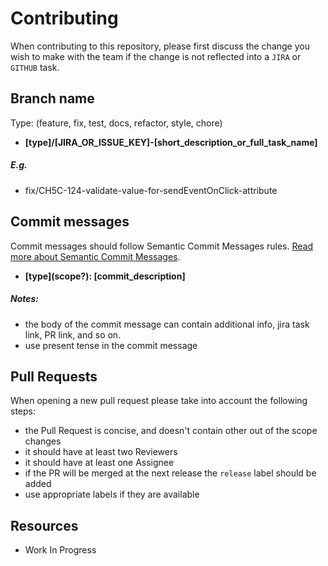 # Contributing
When contributing to this repository, please first discuss the change you wish to make with the team if the change is not reflected into a `JIRA` or `GITHUB` task.

## Branch name
Type: (feature, fix, test, docs, refactor, style, chore)
- **[type]/[JIRA_OR_ISSUE_KEY]-[short_description_or_full_task_name]**

##### E.g. 
- fix/CH5C-124-validate-value-for-sendEventOnClick-attribute

## Commit messages
Commit messages should follow Semantic Commit Messages rules. [Read more about Semantic Commit Messages](https://gist.github.com/joshbuchea/6f47e86d2510bce28f8e7f42ae84c716). 

- **\[type]\(scope?): [commit_description]**

##### Notes:
- the body of the commit message can contain additional info, jira task link, PR link, and so on.
- use present tense in the commit message

## Pull Requests
When opening a new pull request please take into account the following steps:
- the Pull Request is concise, and doesn't contain other out of the scope changes
- it should have at least two Reviewers
- it should have at least one Assignee
- if the PR will be merged at the next release the `release` label should be added
- use appropriate labels if they are available

## Resources
- Work In Progress
